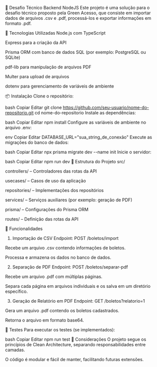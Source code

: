📄 Desafio Técnico Backend NodeJS
Este projeto é uma solução para o desafio técnico proposto pela Green Acesso, que consiste em importar dados de arquivos .csv e .pdf, processá-los e exportar informações em formato .pdf.

🚀 Tecnologias Utilizadas
Node.js com TypeScript

Express para a criação da API

Prisma ORM com banco de dados SQL (por exemplo: PostgreSQL ou SQLite)

pdf-lib para manipulação de arquivos PDF

Multer para upload de arquivos

dotenv para gerenciamento de variáveis de ambiente

📦 Instalação
Clone o repositório:

bash
Copiar
Editar
git clone https://github.com/seu-usuario/nome-do-repositorio.git
cd nome-do-repositorio
Instale as dependências:

bash
Copiar
Editar
npm install
Configure as variáveis de ambiente no arquivo .env:

env
Copiar
Editar
DATABASE_URL="sua_string_de_conexão"
Execute as migrações do banco de dados:

bash
Copiar
Editar
npx prisma migrate dev --name init
Inicie o servidor:

bash
Copiar
Editar
npm run dev
📁 Estrutura do Projeto
src/

controllers/ – Controladores das rotas da API

usecases/ – Casos de uso da aplicação

repositories/ – Implementações dos repositórios

services/ – Serviços auxiliares (por exemplo: geração de PDF)

prisma/ – Configurações do Prisma ORM

routes/ – Definição das rotas da API

📄 Funcionalidades
1. Importação de CSV
Endpoint: POST /boletos/import

Recebe um arquivo .csv contendo informações de boletos.

Processa e armazena os dados no banco de dados.

2. Separação de PDF
Endpoint: POST /boletos/separar-pdf

Recebe um arquivo .pdf com múltiplas páginas.

Separa cada página em arquivos individuais e os salva em um diretório específico.

3. Geração de Relatório em PDF
Endpoint: GET /boletos?relatorio=1

Gera um arquivo .pdf contendo os boletos cadastrados.

Retorna o arquivo em formato base64.

🧪 Testes
Para executar os testes (se implementados):

bash
Copiar
Editar
npm run test
📝 Considerações
O projeto segue os princípios de Clean Architecture, separando responsabilidades entre camadas.

O código é modular e fácil de manter, facilitando futuras extensões.